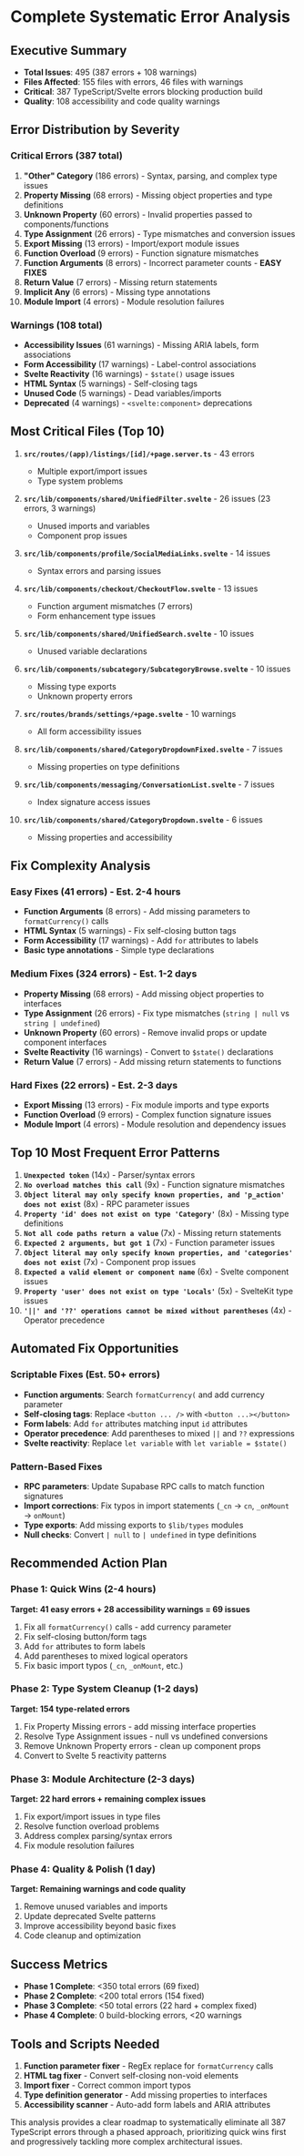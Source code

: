 # Complete Systematic Error Analysis

## Executive Summary

- **Total Issues**: 495 (387 errors + 108 warnings)
- **Files Affected**: 155 files with errors, 46 files with warnings
- **Critical**: 387 TypeScript/Svelte errors blocking production build
- **Quality**: 108 accessibility and code quality warnings

## Error Distribution by Severity

### Critical Errors (387 total)
1. **"Other" Category** (186 errors) - Syntax, parsing, and complex type issues
2. **Property Missing** (68 errors) - Missing object properties and type definitions  
3. **Unknown Property** (60 errors) - Invalid properties passed to components/functions
4. **Type Assignment** (26 errors) - Type mismatches and conversion issues
5. **Export Missing** (13 errors) - Import/export module issues
6. **Function Overload** (9 errors) - Function signature mismatches
7. **Function Arguments** (8 errors) - Incorrect parameter counts - **EASY FIXES**
8. **Return Value** (7 errors) - Missing return statements
9. **Implicit Any** (6 errors) - Missing type annotations
10. **Module Import** (4 errors) - Module resolution failures

### Warnings (108 total)
- **Accessibility Issues** (61 warnings) - Missing ARIA labels, form associations
- **Form Accessibility** (17 warnings) - Label-control associations
- **Svelte Reactivity** (16 warnings) - `$state()` usage issues
- **HTML Syntax** (5 warnings) - Self-closing tags
- **Unused Code** (5 warnings) - Dead variables/imports
- **Deprecated** (4 warnings) - `<svelte:component>` deprecations

## Most Critical Files (Top 10)

1. **`src/routes/(app)/listings/[id]/+page.server.ts`** - 43 errors
   - Multiple export/import issues
   - Type system problems

2. **`src/lib/components/shared/UnifiedFilter.svelte`** - 26 issues (23 errors, 3 warnings)
   - Unused imports and variables
   - Component prop issues

3. **`src/lib/components/profile/SocialMediaLinks.svelte`** - 14 issues
   - Syntax errors and parsing issues

4. **`src/lib/components/checkout/CheckoutFlow.svelte`** - 13 issues
   - Function argument mismatches (7 errors)
   - Form enhancement type issues

5. **`src/lib/components/shared/UnifiedSearch.svelte`** - 10 issues
   - Unused variable declarations

6. **`src/lib/components/subcategory/SubcategoryBrowse.svelte`** - 10 issues
   - Missing type exports
   - Unknown property errors

7. **`src/routes/brands/settings/+page.svelte`** - 10 warnings
   - All form accessibility issues

8. **`src/lib/components/shared/CategoryDropdownFixed.svelte`** - 7 issues
   - Missing properties on type definitions

9. **`src/lib/components/messaging/ConversationList.svelte`** - 7 issues
   - Index signature access issues

10. **`src/lib/components/shared/CategoryDropdown.svelte`** - 6 issues
    - Missing properties and accessibility

## Fix Complexity Analysis

### Easy Fixes (41 errors) - Est. 2-4 hours
- **Function Arguments** (8 errors) - Add missing parameters to `formatCurrency()` calls
- **HTML Syntax** (5 warnings) - Fix self-closing button tags  
- **Form Accessibility** (17 warnings) - Add `for` attributes to labels
- **Basic type annotations** - Simple type declarations

### Medium Fixes (324 errors) - Est. 1-2 days  
- **Property Missing** (68 errors) - Add missing object properties to interfaces
- **Type Assignment** (26 errors) - Fix type mismatches (`string | null` vs `string | undefined`)
- **Unknown Property** (60 errors) - Remove invalid props or update component interfaces
- **Svelte Reactivity** (16 warnings) - Convert to `$state()` declarations
- **Return Value** (7 errors) - Add missing return statements to functions

### Hard Fixes (22 errors) - Est. 2-3 days
- **Export Missing** (13 errors) - Fix module imports and type exports
- **Function Overload** (9 errors) - Complex function signature issues
- **Module Import** (4 errors) - Module resolution and dependency issues

## Top 10 Most Frequent Error Patterns

1. **`Unexpected token`** (14x) - Parser/syntax errors
2. **`No overload matches this call`** (9x) - Function signature mismatches  
3. **`Object literal may only specify known properties, and 'p_action' does not exist`** (8x) - RPC parameter issues
4. **`Property 'id' does not exist on type 'Category'`** (8x) - Missing type definitions
5. **`Not all code paths return a value`** (7x) - Missing return statements
6. **`Expected 2 arguments, but got 1`** (7x) - Function parameter issues
7. **`Object literal may only specify known properties, and 'categories' does not exist`** (7x) - Component prop issues
8. **`Expected a valid element or component name`** (6x) - Svelte component issues
9. **`Property 'user' does not exist on type 'Locals'`** (5x) - SvelteKit type issues
10. **`'||' and '??' operations cannot be mixed without parentheses`** (4x) - Operator precedence

## Automated Fix Opportunities

### Scriptable Fixes (Est. 50+ errors)
- **Function arguments**: Search `formatCurrency(` and add currency parameter
- **Self-closing tags**: Replace `<button ... />` with `<button ...></button>`
- **Form labels**: Add `for` attributes matching input `id` attributes  
- **Operator precedence**: Add parentheses to mixed `||` and `??` expressions
- **Svelte reactivity**: Replace `let variable` with `let variable = $state()`

### Pattern-Based Fixes
- **RPC parameters**: Update Supabase RPC calls to match function signatures
- **Import corrections**: Fix typos in import statements (`_cn` → `cn`, `_onMount` → `onMount`)
- **Type exports**: Add missing exports to `$lib/types` modules
- **Null checks**: Convert `| null` to `| undefined` in type definitions

## Recommended Action Plan

### Phase 1: Quick Wins (2-4 hours) 
**Target: 41 easy errors + 28 accessibility warnings = 69 issues**

1. Fix all `formatCurrency()` calls - add currency parameter
2. Fix self-closing button/form tags  
3. Add `for` attributes to form labels
4. Add parentheses to mixed logical operators
5. Fix basic import typos (`_cn`, `_onMount`, etc.)

### Phase 2: Type System Cleanup (1-2 days)
**Target: 154 type-related errors**  

1. Fix Property Missing errors - add missing interface properties
2. Resolve Type Assignment issues - null vs undefined conversions
3. Remove Unknown Property errors - clean up component props
4. Convert to Svelte 5 reactivity patterns

### Phase 3: Module Architecture (2-3 days)
**Target: 22 hard errors + remaining complex issues**

1. Fix export/import issues in type files
2. Resolve function overload problems  
3. Address complex parsing/syntax errors
4. Fix module resolution failures

### Phase 4: Quality & Polish (1 day)
**Target: Remaining warnings and code quality**

1. Remove unused variables and imports
2. Update deprecated Svelte patterns
3. Improve accessibility beyond basic fixes
4. Code cleanup and optimization

## Success Metrics

- **Phase 1 Complete**: <350 total errors (69 fixed)
- **Phase 2 Complete**: <200 total errors (154 fixed)  
- **Phase 3 Complete**: <50 total errors (22 hard + complex fixed)
- **Phase 4 Complete**: 0 build-blocking errors, <20 warnings

## Tools and Scripts Needed

1. **Function parameter fixer** - RegEx replace for `formatCurrency` calls
2. **HTML tag fixer** - Convert self-closing non-void elements  
3. **Import fixer** - Correct common import typos
4. **Type definition generator** - Add missing properties to interfaces
5. **Accessibility scanner** - Auto-add form labels and ARIA attributes

This analysis provides a clear roadmap to systematically eliminate all 387 TypeScript errors through a phased approach, prioritizing quick wins first and progressively tackling more complex architectural issues.